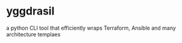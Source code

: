 # yggdrasil
a python CLI tool that efficiently wraps Terraform, Ansible and many architecture templaes
